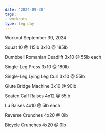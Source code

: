 ```yaml
---
date: '2024-09-30'
tags:
- workouts
type: leg day
---
```


Workout September 30, 2024

Squat
10 @ 115lb
3x10 @ 185lb

Dumbbell Romanian Deadlift
3x10 @ 55lb each

Single-Leg Press
3x10 @ 180lb

Single-Leg Lying Leg Curl
3x10 @ 55lb

Glute Bridge Machine
3x10 @ 90lb

Seated Calf Raises
4x12 @ 55lb

Lu Raises
4x10 @ 5lb each

Reverse Crunches
4x20 @ 0lb

Bicycle Crunches
4x20 @ 0lb